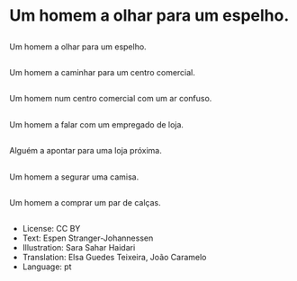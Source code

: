 # Um homem a olhar para um espelho.

##
Um homem a olhar para um espelho.

##
Um homem a caminhar para um centro comercial.

##
Um homem num centro comercial com um ar confuso.

##
Um homem a falar com um empregado de loja.

##
Alguém a apontar para uma loja próxima.

##
Um homem a segurar uma camisa.

##
Um homem a comprar um par de calças.

##
* License: CC BY
* Text: Espen Stranger-Johannessen
* Illustration: Sara Sahar Haidari
* Translation: Elsa Guedes Teixeira, João Caramelo
* Language: pt
